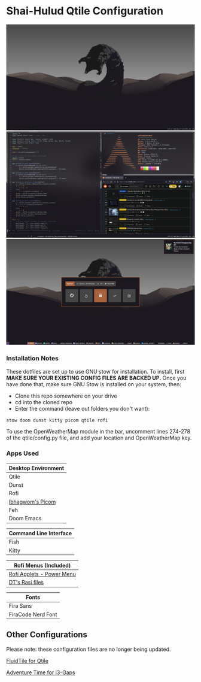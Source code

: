 # Shai-Hulud Qtile Configuration 
![Shai-Hulud Desktop](screenshots/shaiHulud_screenshot1.png)
![Shai-Hulud Terminals](screenshots/shaiHulud_screenshot3.png)
![Shai-Hulud Menus](screenshots/shaiHulud_screenshot2.png)


### Installation Notes
These dotfiles are set up to use GNU stow for installation. To install, first **MAKE SURE YOUR EXISTING CONFIG FILES ARE BACKED UP.** Once you have done that, make sure GNU Stow is installed on your system, then:
- Clone this repo somewhere on your drive
- cd into the cloned repo
- Enter the command (leave out folders you don't want):

~~~~
stow doom dunst kitty picom qtile rofi
~~~~

To use the OpenWeatherMap module in the bar, uncomment lines 274-278 of the qtile/config.py file, and add your location and OpenWeatherMap key.


### Apps Used
Desktop Environment |
---- |
Qtile |
Dunst |
Rofi |
[Ibhagwom's Picom](https://github.com/ibhagwan/picom) |
Feh |
Doom Emacs |

Command Line Interface |
---- |
Fish |
Kitty |

Rofi Menus (Included)|
---- |
[Rofi Applets - Power Menu](https://github.com/adi1090x/rofi) |
[DT's Rasi files](https://gitlab.com/dwt1/dotfiles/-/tree/master/.config/rofi/themes) |

Fonts |
---- |
Fira Sans |
FiraCode Nerd Font |

## Other Configurations
Please note: these configuration files are no longer being updated.

[FluidTile for Qtile](https://github.com/NimbleClint/FluidTile)

[Adventure Time for i3-Gaps](https://github.com/NimbleClint/Adventure-Time-i3)
